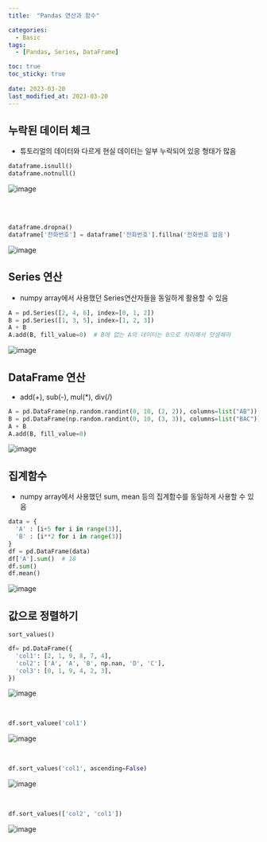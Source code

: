 ```yaml
---
title:  "Pandas 연산과 함수"

categories:
  - Basic
tags:
  - [Pandas, Series, DataFrame]

toc: true
toc_sticky: true
 
date: 2023-03-20
last_modified_at: 2023-03-20
---
```


## 누락된 데이터 체크
* 튜토리얼의 데이터와 다르게 현실 데이터는 일부 누락되어 있응 형태가 많음
``` py
dataframe.isnull()
dataframe.notnull()
```
![image](https://user-images.githubusercontent.com/31909322/226280711-0020d159-ad6d-444e-a158-9b48eed95508.png)

<br>
<br>

``` py
dataframe.dropna()
dataframe['전화번호'] = dataframe['전화번호'].fillna('전화번호 없음')
```
![image](https://user-images.githubusercontent.com/31909322/226281029-8a88b1e6-8595-4eb1-87f2-b2a3d48a2fec.png)
<br>

## Series 연산
* numpy array에서 사용했던 Series연산자들을 동일하게 활용할 수 있음
``` py
A = pd.Series([2, 4, 6], index=[0, 1, 2])
B = pd.Series([1, 3, 5], index=[1, 2, 3])
A + B
A.add(B, fill_value=0)  # B에 없는 A의 데이터는 0으로 처리해서 덧셈해라
```
![image](https://user-images.githubusercontent.com/31909322/226281519-cc66f456-a3f8-4cc4-bfaf-8b578eccaf03.png)
<br>

## DataFrame 연산
* add(+), sub(-), mul(*), div(/)
``` py
A = pd.DataFrame(np.random.randint(0, 10, (2, 2)), columns=list("AB"))
B = pd.DataFrame(np.random.randint(0, 10, (3, 3)), columns=list("BAC"))
A + B
A.add(B, fill_value=0)
```
![image](https://user-images.githubusercontent.com/31909322/226281912-7eaee0d3-5293-4290-82e3-b1bda41a97a1.png)
<br>

## 집계함수
* numpy array에서 사용했던 sum, mean 등의 집계함수를 동일하게 사용할 수 있음
``` py
data = {
  'A' : [i+5 for i in range(3)],
  'B' : [i**2 for i in range(3)]
}
df = pd.DataFrame(data)
df['A'].sum()  # 18
df.sum()
df.mean()
```
![image](https://user-images.githubusercontent.com/31909322/226282438-74b3f7e5-2f88-4094-97b3-287934b1dd7c.png)
<br>


## 값으로 정렬하기
`sort_values()`
```py
df= pd.DataFrame({
  'col1': [2, 1, 9, 8, 7, 4],
  'col2': ['A', 'A', 'B', np.nan, 'D', 'C'],
  'col3': [0, 1, 9, 4, 2, 3],
})
```
![image](https://user-images.githubusercontent.com/31909322/226282795-41bcd196-0217-42d3-9366-93efc9193451.png)

<br>

``` py
df.sort_valuee('col1')
```
![image](https://user-images.githubusercontent.com/31909322/226282906-3c8937e8-cf9f-4c98-ad5f-379c5c73f4f0.png)

<br>

```py
df.sort_values('col1', ascending=False)
```
![image](https://user-images.githubusercontent.com/31909322/226283027-ec77647c-855e-4056-a932-9e74283197ca.png)

<br>

```py
df.sort_values(['col2', 'col1'])
```
![image](https://user-images.githubusercontent.com/31909322/226283079-0d1b5d53-bcae-410b-976f-db2848301d84.png)

<br>